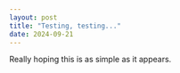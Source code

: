 ```yaml
---
layout: post
title: "Testing, testing..."
date: 2024-09-21
---
```


Really hoping this is as simple as it appears.
